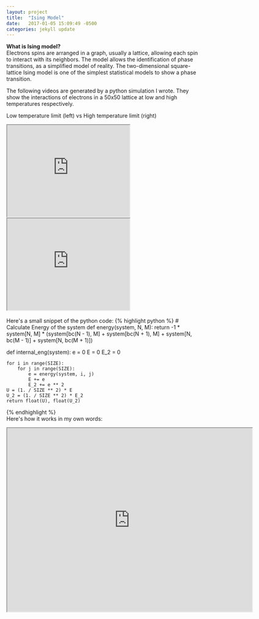 ```yaml
---
layout: project
title:  "Ising Model"
date:   2017-01-05 15:09:49 -0500
categories: jekyll update
---
```


<b>What is Ising model?</b> <br>
Electrons spins are arranged in a graph, usually a lattice, allowing each spin to interact with its neighbors. The model allows the identification of phase transitions, as a simplified model of reality. The two-dimensional square-lattice Ising model is one of the simplest statistical models to show a phase transition.

The following videos are generated by a python simulation I wrote. They show
the interactions of electrons in a 50x50 lattice at low and high temperatures respectively.

Low temperature limit (left) vs High temperature limit (right)
<iframe src="https://drive.google.com/file/d/0B0FISEe2twSYazZ6cnNzZ1lXaTg/preview" width="320" height="240"></iframe><iframe src="https://drive.google.com/file/d/0B0FISEe2twSYQkJZcVBoZ2xLWEU/preview" width="320" height="240"></iframe>

<br>
<br>
Here's a small snippet of the python code:
{% highlight python %}
#   Calculate Energy of the system
def energy(system, N, M):
    return -1 * system[N, M] * (system[bc(N - 1), M] + system[bc(N + 1), M]
    + system[N, bc(M - 1)] + system[N, bc(M + 1)])

def internal_eng(system):
    e = 0
    E = 0
    E_2 = 0

    for i in range(SIZE):
        for j in range(SIZE):
            e = energy(system, i, j)
            E += e
            E_2 += e ** 2
    U = (1. / SIZE ** 2) * E
    U_2 = (1. / SIZE ** 2) * E_2
    return float(U), float(U_2)
{% endhighlight %}
<br>
Here's how it works in my own words:
<iframe src="https://drive.google.com/file/d/0B0FISEe2twSYSVlpaGFtaVhEcUE/preview" width="640" height="480"></iframe>
